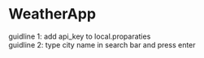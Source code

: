 # WeatherApp
guidline 1: add  api_key to local.proparaties  
guidline 2: type city name in search bar and press enter
